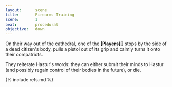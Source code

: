 ```yaml
---
layout:      scene
title:       Firearms Training
scene:       1
beat:        procedural
objective:   down
---
```



On their way out of the cathedral,
one of the **[Players][]** stops by the side of a dead citizen's body,
pulls a pistol out of its grip and calmly turns it onto their compatriots.

They reiterate Hastur's words:
they can either submit their minds to Hastur
(and possibly regain control of their bodies in the future), or die.



{% include refs.md %}
